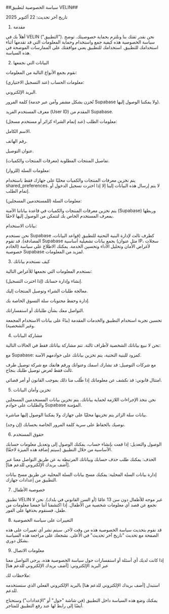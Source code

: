 
##سياسة الخصوصية لتطبيق VELIN##

تاريخ آخر تحديث: 22 أكتوبر 2025

1. مقدمة

أهلاً بك في VELIN ("التطبيق"). نحن نقدر ثقتك بنا ونلتزم بحماية خصوصيتك. توضح سياسة الخصوصية هذه كيفية جمع واستخدام وحماية المعلومات التي قد تقدمها أثناء استخدامك للتطبيق. استخدامك للتطبيق يعني موافقتك على الممارسات الموضحة في هذه السياسة.

2. البيانات التي نجمعها

نقوم بجمع الأنواع التالية من المعلومات:

معلومات الحساب (عند التسجيل الاختياري):

البريد الإلكتروني.

كلمة المرور (تُخزن بشكل مشفر وآمن عبر خدمة Supabase ولا يمكننا الوصول إليها).

معرف المستخدم الفريد (User ID) المقدم من Supabase.

معلومات الطلب (عند إتمام الشراء كزائر أو مستخدم مسجل):

الاسم الكامل.

رقم الهاتف.

عنوان التوصيل.

تفاصيل المنتجات المطلوبة (معرفات المنتجات والكميات).

معلومات السلة (للزوار):

يتم تخزين معرفات المنتجات والكميات محليًا على جهازك فقط باستخدام shared_preferences. لا يتم إرسال هذه البيانات إلينا إلا إذا اخترت تسجيل الدخول أو إتمام الطلب.

معلومات السلة (للمستخدمين المسجلين):

يتم تخزين معرفات المنتجات والكميات في قاعدة بياناتنا الآمنة (Supabase) وربطها بمعرف المستخدم الخاص بك لتتمكن من الوصول إليها لاحقًا.

بيانات الاستخدام:

نحن نستخدم Supabase كطرف ثالث لإدارة البنية التحتية للتطبيق (قواعد البيانات، المصادقة). قد تقوم Supabase بجمع بيانات تشغيلية أساسية (مثل عنوان IP، سجلات الخادم) لأغراض الأمان وتحليل الأداء وتحسين الخدمة. يمكنك الاطلاع على سياسة خصوصية Supabase لمزيد من المعلومات.

3. كيف نستخدم بياناتك

نستخدم المعلومات التي نجمعها للأغراض التالية:

إنشاء وإدارة حسابك (إذا اخترت التسجيل).

معالجة طلبات الشراء وتوصيل المنتجات إليك.

إدارة وحفظ محتويات سلة التسوق الخاصة بك.

التواصل معك بشأن طلباتك أو استفساراتك.

تحسين تجربة استخدام التطبيق والخدمات المقدمة (بناءً على بيانات الاستخدام المجمعة وغير الشخصية).

4. مشاركة البيانات

نحن لا نبيع بياناتك الشخصية لأطراف ثالثة. تتم مشاركة بياناتك فقط في الحالات التالية:

مع Supabase: كمزود للبنية التحتية، يتم تخزين بياناتك على خوادمهم الآمنة.

مع شركات التوصيل: قد نشارك اسمك وعنوانك ورقم هاتفك مع شركة توصيل طرف ثالث فقط لغرض توصيل طلبك بنجاح.

امتثال قانوني: قد نكشف عن معلوماتك إذا طُلب منا ذلك بموجب القانون أو أمر قضائي.

5. تخزين وأمان البيانات

نحن نتخذ الإجراءات اللازمة لحماية بياناتك. يتم تخزين بيانات المستخدمين المسجلين والطلبات على خوادم Supabase المؤمنة.

بيانات سلة الزائر يتم تخزينها محليًا على جهازك ولا يمكننا الوصول إليها مباشرة.

نوصيك بالحفاظ على سرية كلمة المرور الخاصة بحسابك (إن وجد).

6. حقوق المستخدم

الوصول والتعديل: إذا قمت بإنشاء حساب، يمكنك الوصول إلى وتعديل معلومات حسابك الأساسية من خلال التطبيق (سيتم إضافة هذه الميزة لاحقًا).

الحذف: يمكنك طلب حذف حسابك وبياناتك المرتبطة به عن طريق التواصل معنا عبر [أضف بريدك الإلكتروني للدعم هنا].

إدارة بيانات السلة المحلية: يمكنك مسح بيانات السلة المحلية عن طريق مسح بيانات التطبيق من إعدادات جهازك.

7. خصوصية الأطفال

تطبيق VELIN غير موجه للأطفال دون سن 13 عامًا (أو السن القانوني في بلدك). نحن لا نجمع عن قصد أي معلومات شخصية من الأطفال. إذا اكتشفنا أننا جمعنا معلومات من طفل، فسنقوم بحذفها على الفور.

8. التغييرات على سياسة الخصوصية

قد نقوم بتحديث سياسة الخصوصية هذه من وقت لآخر. سيتم نشر أي تغييرات على هذه الصفحة مع تحديث "تاريخ آخر تحديث" في الأعلى. نشجعك على مراجعة هذه السياسة بشكل دوري.

9. معلومات الاتصال

إذا كانت لديك أي أسئلة أو استفسارات حول سياسة الخصوصية هذه، يرجى التواصل معنا عبر البريد الإلكتروني: [أضف بريدك الإلكتروني للدعم هنا]

ملاحظات لك:

استبدل [أضف بريدك الإلكتروني للدعم هنا] بالبريد الإلكتروني الفعلي الذي ستستخدمه للدعم.

يمكنك وضع هذه السياسة داخل التطبيق (في شاشة "حول" أو "الإعدادات") وستحتاج أيضًا إلى رابط لها عند رفع التطبيق للمتاجر.
